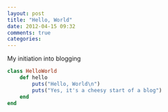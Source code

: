 ```yaml
---
layout: post
title: "Hello, World"
date: 2012-04-15 09:32
comments: true
categories: 
---
```

My initiation into blogging


``` ruby Hello World
class HelloWorld
	def hello
		puts("Hello, World\n")
		puts("Yes, it's a cheesy start of a blog")
	end
end
```